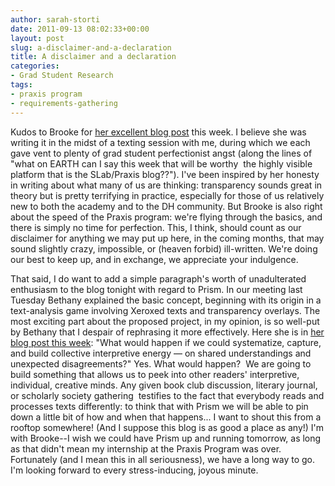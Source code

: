 ```yaml
---
author: sarah-storti
date: 2011-09-13 08:02:33+00:00
layout: post
slug: a-disclaimer-and-a-declaration
title: A disclaimer and a declaration
categories:
- Grad Student Research
tags:
- praxis program
- requirements-gathering
---
```


Kudos to Brooke for [her excellent blog post](/2011/09/12/processing-praxis/) this week. I believe she was writing it in the midst of a texting session with me, during which we each gave vent to plenty of grad student perfectionist angst (along the lines of "what on EARTH can I say this week that will be worthy  the highly visible platform that is the SLab/Praxis blog??"). I've been inspired by her honesty in writing about what many of us are thinking: transparency sounds great in theory but is pretty terrifying in practice, especially for those of us relatively new to both the academy and to the DH community. But Brooke is also right about the speed of the Praxis program: we're flying through the basics, and there is simply no time for perfection. This, I think, should count as our disclaimer for anything we may put up here, in the coming months, that may sound slightly crazy, impossible, or (heaven forbid) ill-written. We're doing our best to keep up, and in exchange, we appreciate your indulgence.

That said, I do want to add a simple paragraph's worth of unadulterated enthusiasm to the blog tonight with regard to Prism. In our meeting last Tuesday Bethany explained the basic concept, beginning with its origin in a text-analysis game involving Xeroxed texts and transparency overlays. The most exciting part about the proposed project, in my opinion, is so well-put by Bethany that I despair of rephrasing it more effectively. Here she is in [her blog post this week](/2011/09/12/crowdsourcing-interpretation/): "What would happen if we could systematize, capture, and build collective interpretive energy — on shared understandings and unexpected disagreements?" Yes. What would happen?  We are going to build something that allows us to peek into other readers' interpretive, individual, creative minds. Any given book club discussion, literary journal, or scholarly society gathering  testifies to the fact that everybody reads and processes texts differently: to think that with Prism we will be able to pin down a little bit of how and when that happens... I want to shout this from a rooftop somewhere! (And I suppose this blog is as good a place as any!) I'm with Brooke--I wish we could have Prism up and running tomorrow, as long as that didn't mean my internship at the Praxis Program was over. Fortunately (and I mean this in all seriousness), we have a long way to go. I'm looking forward to every stress-inducing, joyous minute.
